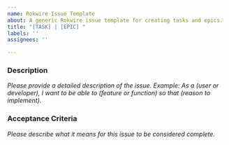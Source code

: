 ```yaml
---
name: Rokwire Issue Template
about: A generic Rokwire issue template for creating tasks and epics.
title: "[TASK] | [EPIC] "
labels: ''
assignees: ''

---
```


### Description
_Please provide a detailed description of the issue._
_Example: As a (user or developer), I want to be able to (feature or function) so that (reason to implement)._

### Acceptance Criteria
_Please describe what it means for this issue to be considered complete._
